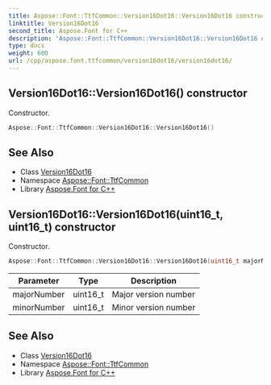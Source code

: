 ```yaml
---
title: Aspose::Font::TtfCommon::Version16Dot16::Version16Dot16 constructor
linktitle: Version16Dot16
second_title: Aspose.Font for C++
description: 'Aspose::Font::TtfCommon::Version16Dot16::Version16Dot16 constructor. Constructor in C++.'
type: docs
weight: 600
url: /cpp/aspose.font.ttfcommon/version16dot16/version16dot16/
---
```

## Version16Dot16::Version16Dot16() constructor


Constructor.

```cpp
Aspose::Font::TtfCommon::Version16Dot16::Version16Dot16()
```

## See Also

* Class [Version16Dot16](../)
* Namespace [Aspose::Font::TtfCommon](../../)
* Library [Aspose.Font for C++](../../../)
## Version16Dot16::Version16Dot16(uint16_t, uint16_t) constructor


Constructor.

```cpp
Aspose::Font::TtfCommon::Version16Dot16::Version16Dot16(uint16_t majorNumber, uint16_t minorNumber)
```


| Parameter | Type | Description |
| --- | --- | --- |
| majorNumber | uint16_t | Major version number |
| minorNumber | uint16_t | Minor version number |

## See Also

* Class [Version16Dot16](../)
* Namespace [Aspose::Font::TtfCommon](../../)
* Library [Aspose.Font for C++](../../../)
